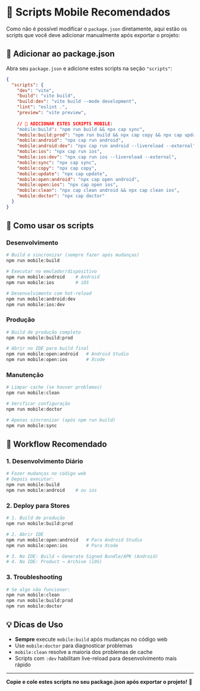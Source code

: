 # 📜 Scripts Mobile Recomendados

Como não é possível modificar o `package.json` diretamente, aqui estão os scripts que você deve adicionar manualmente após exportar o projeto:

## 🔧 Adicionar ao package.json

Abra seu `package.json` e adicione estes scripts na seção `"scripts"`:

```json
{
  "scripts": {
    "dev": "vite",
    "build": "vite build",
    "build:dev": "vite build --mode development",
    "lint": "eslint .",
    "preview": "vite preview",
    
    // 📱 ADICIONAR ESTES SCRIPTS MOBILE:
    "mobile:build": "npm run build && npx cap sync",
    "mobile:build:prod": "npm run build && npx cap copy && npx cap update",
    "mobile:android": "npx cap run android",
    "mobile:android:dev": "npx cap run android --livereload --external",
    "mobile:ios": "npx cap run ios",
    "mobile:ios:dev": "npx cap run ios --livereload --external",
    "mobile:sync": "npx cap sync",
    "mobile:copy": "npx cap copy",
    "mobile:update": "npx cap update",
    "mobile:open:android": "npx cap open android",
    "mobile:open:ios": "npx cap open ios",
    "mobile:clean": "npx cap clean android && npx cap clean ios",
    "mobile:doctor": "npx cap doctor"
  }
}
```

## 🚀 Como usar os scripts

### Desenvolvimento
```bash
# Build e sincronizar (sempre fazer após mudanças)
npm run mobile:build

# Executar no emulador/dispositivo
npm run mobile:android    # Android
npm run mobile:ios        # iOS

# Desenvolvimento com hot-reload
npm run mobile:android:dev
npm run mobile:ios:dev
```

### Produção
```bash
# Build de produção completo
npm run mobile:build:prod

# Abrir no IDE para build final
npm run mobile:open:android   # Android Studio
npm run mobile:open:ios       # Xcode
```

### Manutenção
```bash
# Limpar cache (se houver problemas)
npm run mobile:clean

# Verificar configuração
npm run mobile:doctor

# Apenas sincronizar (após npm run build)
npm run mobile:sync
```

## 📱 Workflow Recomendado

### 1. Desenvolvimento Diário
```bash
# Fazer mudanças no código web
# Depois executar:
npm run mobile:build
npm run mobile:android    # ou ios
```

### 2. Deploy para Stores
```bash
# 1. Build de produção
npm run mobile:build:prod

# 2. Abrir IDE
npm run mobile:open:android   # Para Android Studio
npm run mobile:open:ios       # Para Xcode

# 3. No IDE: Build → Generate Signed Bundle/APK (Android)
# 4. No IDE: Product → Archive (iOS)
```

### 3. Troubleshooting
```bash
# Se algo não funcionar:
npm run mobile:clean
npm run mobile:build:prod
npm run mobile:doctor
```

## 💡 Dicas de Uso

- **Sempre** execute `mobile:build` após mudanças no código web
- Use `mobile:doctor` para diagnosticar problemas
- `mobile:clean` resolve a maioria dos problemas de cache
- Scripts com `:dev` habilitam live-reload para desenvolvimento mais rápido

---

**Copie e cole estes scripts no seu package.json após exportar o projeto!** 🎯